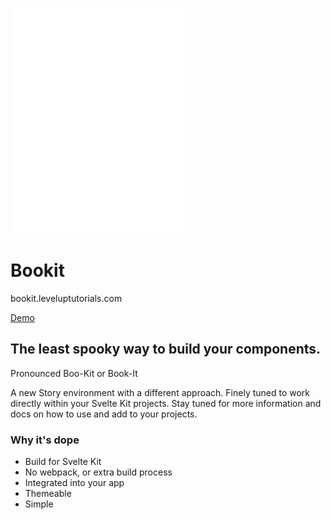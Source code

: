 ![Gangsta Boo](./static/lilboo.png)

# Bookit

bookit.leveluptutorials.com

[Demo](https://bookit.leveluptutorials.com/book)

## The least spooky way to build your components.

Pronounced Boo-Kit or Book-It

A new Story environment with a different approach. Finely tuned to work directly within your Svelte Kit projects. Stay tuned for more information and docs on how to use and add to your projects.

### Why it's dope

- Build for Svelte Kit
- No webpack, or extra build process
- Integrated into your app
- Themeable
- Simple
